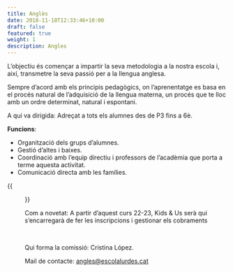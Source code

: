 ```yaml
---
title: Anglès
date: 2018-11-18T12:33:46+10:00
draft: false
featured: true
weight: 1
description: Angles
---
```

L’objectiu és començar a impartir la seva metodologia a la nostra escola i, així, transmetre la seva passió per a la llengua anglesa. 

Sempre d’acord amb els principis pedagògics, on l’aprenentatge es basa en el procés natural de l’adquisició de la llengua materna, un procés que te lloc amb un ordre determinat, natural i espontani.

A qui va dirigida: Adreçat a tots els alumnes des de P3 fins a 6è.

**Funcions**:

* Organització dels grups d’alumnes.
* Gestió d’altes i baixes.
* Coordinació amb l’equip directiu i professors de l’acadèmia que porta a terme aquesta activitat.
* Comunicació directa amb les famílies.

{{<figure src="/images/fotoKIds-300x187.png#floatleft" caption="Kids and Us" class="floatleft">}}

Com a novetat: A partir d’aquest curs 22-23, Kids & Us serà qui s’encarregarà de fer les inscripcions i gestionar els cobraments

&nbsp;
&nbsp;
&nbsp;
&nbsp;
&nbsp;
&nbsp;

Qui forma la comissió: Cristina López.

Mail de contacte: angles@escolalurdes.cat
